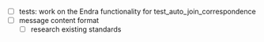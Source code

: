- [ ] tests: work on the Endra functionality for test_auto_join_correspondence
- [ ] message content format
    - [ ] research existing standards
